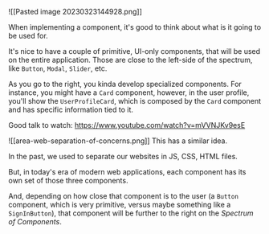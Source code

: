 ![[Pasted image 20230323144928.png]]

When implementing a component, it's good to think about what is it going to be used for.

It's nice to have a couple of primitive, UI-only components, that will be used on the entire application. Those are close to the left-side of the spectrum, like `Button`, `Modal`, `Slider`, etc.

As you go to the right, you kinda develop specialized components. For instance, you might have a `Card` component, however, in the user profile, you'll show the `UserProfileCard`, which is composed by the `Card` component and has specific information tied to it.

Good talk to watch: https://www.youtube.com/watch?v=mVVNJKv9esE

![[area-web-separation-of-concerns.png]]
This has a similar idea.

In the past, we used to separate our websites in JS, CSS, HTML files.

But, in today's era of modern web applications, each component has its own set of those three components.

And, depending on how close that component is to the user (a `Button` component, which is very primitive, versus maybe something like a `SignInButton`), that component will be further to the right on the *Spectrum of Components*.
